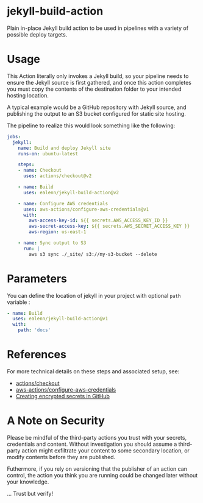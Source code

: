 # jekyll-build-action
Plain in-place Jekyll build action to be used in pipelines with a variety of possible deploy targets.

# Usage
This Action literally only invokes a Jekyll build, so your pipeline needs to ensure the Jekyll source is first gathered, and once this action completes you must copy the contents of the destination folder to your intended hosting location.

A typical example would be a GitHub repository with Jekyll source, and publishing the output to an S3 bucket configured for static site hosting.

The pipeline to realize this would look something like the following:
```yaml
jobs:
  jekyll:
    name: Build and deploy Jekyll site
    runs-on: ubuntu-latest

    steps:
    - name: Checkout
      uses: actions/checkout@v2

    - name: Build
      uses: ealenn/jekyll-build-action@v2

    - name: Configure AWS credentials
      uses: aws-actions/configure-aws-credentials@v1
      with:
        aws-access-key-id: ${{ secrets.AWS_ACCESS_KEY_ID }}
        aws-secret-access-key: ${{ secrets.AWS_SECRET_ACCESS_KEY }}
        aws-region: us-east-1

    - name: Sync output to S3
      run: |
        aws s3 sync ./_site/ s3://my-s3-bucket --delete
```

# Parameters

You can define the location of jekyll in your project with optional `path` variable :

```yaml
- name: Build
  uses: ealenn/jekyll-build-action@v1
  with:
    path: 'docs'
```

# References
For more technical details on these steps and associated setup, see:
- [actions/checkout](https://github.com/actions/checkout)
- [aws-actions/configure-aws-credentials](https://github.com/aws-actions/configure-aws-credentials)
- [Creating encrypted secrets in GitHub](https://help.github.com/en/actions/configuring-and-managing-workflows/creating-and-storing-encrypted-secrets)

# A Note on Security
Please be mindful of the third-party actions you trust with your secrets, credentials and content. Without investigation you should assume a third-party action might exfiltrate your content to some secondary location, or modify contents before they are published.

Futhermore, if you rely on versioning that the publisher of an action can control, the action you think you are running could be changed later without your knowledge.

... Trust but verify!
